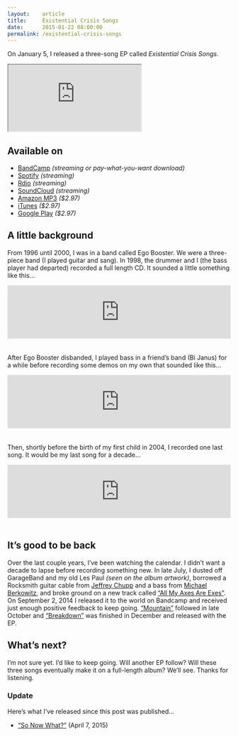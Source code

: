 ```yaml
---
layout:    article
title:     Existential Crisis Songs
date:      2015-01-22 08:00:00
permalink: /existential-crisis-songs
---
```


On January 5, I released a three-song EP called *Existential Crisis Songs*.

<iframe class="ecs-iframe" src="https://bandcamp.com/EmbeddedPlayer/album=1677567313/size=large/bgcol=ffffff/linkcol=0687f5/transparent=true/" seamless><a href="http://adarowski.bandcamp.com/album/existential-crisis-songs">Existential Crisis Songs by Adam Darowski</a></iframe>

## Available on
* [BandCamp](https://adarowski.bandcamp.com/album/existential-crisis-songs) *(streaming or pay-what-you-want download)*
* [Spotify](https://open.spotify.com/album/4HCB3cRZ65C3mMUNacSWQQ) *(streaming)*
* [Rdio](https://www.rdio.com/artist/Adam_Darowski/album/Existential_Crisis_Songs/) *(streaming)*
* [SoundCloud](https://soundcloud.com/adam-darowski/sets/existential-crisis-songs) *(streaming)*
* [Amazon MP3](http://www.amazon.com/Existential-Crisis-Songs-Explicit-Darowski/dp/B00RZDPRVW/ref=sr_1_5?ie=UTF8&qid=1420773221&sr=8-5&keywords=adam+darowski) *($2.97)*
* [iTunes](https://itunes.apple.com/us/album/existential-crisis-songs-single/id955536871) *($2.97)*
* [Google Play](https://play.google.com/store/music/album/Adam_Darowski_Existential_Crisis_Songs?id=B42gbbmodgvzoh44m33e6xsnb24&hl=en) *($2.97)*

## A little background

From 1996 until 2000, I was in a band called Ego Booster. We were a three-piece band (I played guitar and sang). In 1998, the drummer and I (the bass player had departed) recorded a full length CD. It sounded a little something like this…

<iframe style="border: 0; width: 100%; height: 120px; margin-bottom: 20px;" src="https://bandcamp.com/EmbeddedPlayer/album=1144059872/size=large/bgcol=ffffff/linkcol=0687f5/tracklist=false/artwork=small/track=383699898/transparent=true/" seamless><a href="http://adarowski.bandcamp.com/album/new-life-sample">New Life (Sample) by Ego Booster</a></iframe>

After Ego Booster disbanded, I played bass in a friend’s band (Bi Janus) for a while before recording some demos on my own that sounded like this…

<iframe style="border: 0; width: 100%; height: 120px; margin-bottom: 20px;" src="https://bandcamp.com/EmbeddedPlayer/album=4173444209/size=large/bgcol=ffffff/linkcol=0687f5/tracklist=false/artwork=small/track=539263980/transparent=true/" seamless><a href="http://adarowski.bandcamp.com/album/the-vacation-demos-1">The Vacation Demos (+1) by Adam Darowski</a></iframe>

Then, shortly before the birth of my first child in 2004, I recorded one last song. It would be my last song for a decade…

<iframe style="border: 0; width: 100%; height: 120px; margin-bottom: 20px;" src="https://bandcamp.com/EmbeddedPlayer/track=1650807910/size=large/bgcol=ffffff/linkcol=0687f5/tracklist=false/artwork=small/transparent=true/" seamless><a href="http://adarowski.bandcamp.com/track/something-new">Something New by Adam Darowski</a></iframe>

## It’s good to be back

Over the last couple years, I’ve been watching the calendar. I didn’t want a decade to lapse before recording something new. In late July, I dusted off GarageBand and my old Les Paul *(seen on the album artwork)*, borrowed a Rocksmith guitar cable from [Jeffrey Chupp](http://semanticart.com) and a bass from [Michael Berkowitz](http://songsaboutsnow.com/), and broke ground on a new track called [“All My Axes Are Exes”](https://adarowski.bandcamp.com/track/all-my-axes-are-exes-2). On September 2, 2014 I released it to the world on Bandcamp and received just enough positive feedback to keep going. [“Mountain”](https://adarowski.bandcamp.com/track/mountain-2) followed in late October and [“Breakdown”](https://adarowski.bandcamp.com/track/breakdown) was finished in December and released with the EP.

## What’s next?

I’m not sure yet. I’d like to keep going. Will another EP follow? Will these three songs eventually make it on a full-length album? We’ll see. Thanks for listening.

### Update

Here’s what I’ve released since this post was published…

* [“So Now What?”](https://adarowski.bandcamp.com/track/so-now-what) (April 7, 2015)